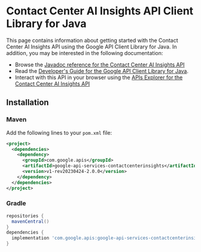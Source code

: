 # Contact Center AI Insights API Client Library for Java



This page contains information about getting started with the Contact Center AI Insights API
using the Google API Client Library for Java. In addition, you may be interested
in the following documentation:

* Browse the [Javadoc reference for the Contact Center AI Insights API][javadoc]
* Read the [Developer's Guide for the Google API Client Library for Java][google-api-client].
* Interact with this API in your browser using the [APIs Explorer for the Contact Center AI Insights API][api-explorer]

## Installation

### Maven

Add the following lines to your `pom.xml` file:

```xml
<project>
  <dependencies>
    <dependency>
      <groupId>com.google.apis</groupId>
      <artifactId>google-api-services-contactcenterinsights</artifactId>
      <version>v1-rev20230424-2.0.0</version>
    </dependency>
  </dependencies>
</project>
```

### Gradle

```gradle
repositories {
  mavenCentral()
}
dependencies {
  implementation 'com.google.apis:google-api-services-contactcenterinsights:v1-rev20230424-2.0.0'
}
```

[javadoc]: https://googleapis.dev/java/google-api-services-contactcenterinsights/latest/index.html
[google-api-client]: https://github.com/googleapis/google-api-java-client/
[api-explorer]: https://developers.google.com/apis-explorer/#p/contactcenterinsights/v1/
